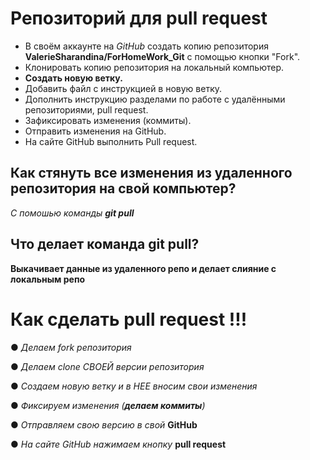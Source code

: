 # Репозиторий для pull request

* В своём аккаунте на *GitHub* создать копию репозитория **ValerieSharandina/ForHomeWork_Git** с помощью кнопки "Fork".
* Клонировать копию репозитория на локальный компьютер.
* **Создать новую ветку.**
* Добавить файл с инструкцией в новую ветку.
* Дополнить инструкцию разделами по работе с удалёнными репозиториями, pull request.
* Зафиксировать изменения (коммиты).
* Отправить изменения на GitHub.
* На сайте GitHub выполнить Pull request.

## Как стянуть все изменения из удаленного репозитория на свой компьютер?

 *С помошью команды* ***git pull***

## Что делает команда git pull?

 **Выкачивает данные из удаленного репо и делает слияние с локальным репо**


# Как сделать pull request !!!

● *Делаем fork репозитория*

● *Делаем clone СВОЕЙ версии репозитория*

● *Создаем новую ветку и в НЕЕ вносим свои изменения*

● *Фиксируем изменения (**делаем коммиты**)*

● *Отправляем свою версию в свой* **GitHub**

● *На сайте GitHub нажимаем кнопку* **pull request** 
